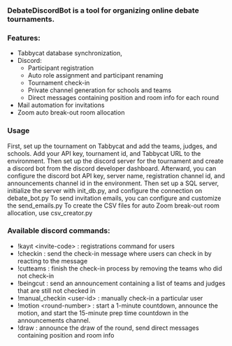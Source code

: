 ### DebateDiscordBot is a tool for organizing online debate tournaments.

### Features:
-	Tabbycat database synchronization,
-	Discord: 
    -   Participant registration 
    -   Auto role assignment and participant renaming
    -   Tournament check-in
    -   Private channel generation for schools and teams
    -   Direct messages containing position and room info for each round 
-	Mail automation for invitations
-	Zoom auto break-out room allocation

### Usage
First, set up the tournament on Tabbycat and add the teams, judges, and schools.
Add your API key, tournament id, and Tabbycat URL to the environment.
Then set up the discord server for the tournament and create a discord bot from the discord developer dashboard. Afterward, you can configure the discord bot API key, server name, registration channel id, and announcements channel id in the environment.
Then set up a SQL server, initialize the server with init_db.py, and configure the connection on debate_bot.py
To send invitation emails, you can configure and customize the send_emails.py
To create the CSV files for auto Zoom break-out room allocation, use csv_creator.py

### Available discord commands:
-	!kayıt \<invite-code> : registrations command for users
-	!checkin : send the check-in message where users can check in by reacting to the message
-	!cutteams : finish the check-in process by removing the teams who did not check-in
-	!beingcut : send an announcement containing a list of teams and judges that are still not checked in
-	!manual_checkin \<user-id> : manually check-in a particular user
-	!motion \<round-number> : start a 1-minute countdown, announce the motion, and start the 15-minute prep time countdown in the announcements channel.
-	!draw : announce the draw of the round, send direct messages containing position and room info 
